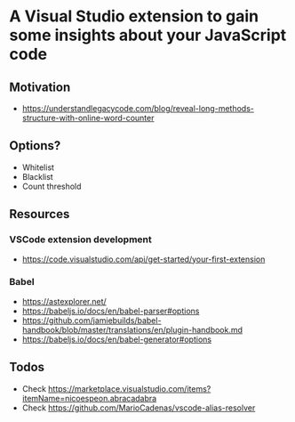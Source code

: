 # A Visual Studio extension to gain some insights about your JavaScript code

## Motivation

- https://understandlegacycode.com/blog/reveal-long-methods-structure-with-online-word-counter

## Options?

- Whitelist
- Blacklist
- Count threshold

## Resources

### VSCode extension development

- https://code.visualstudio.com/api/get-started/your-first-extension

### Babel

- https://astexplorer.net/
- https://babeljs.io/docs/en/babel-parser#options
- https://github.com/jamiebuilds/babel-handbook/blob/master/translations/en/plugin-handbook.md
- https://babeljs.io/docs/en/babel-generator#options

## Todos

- Check https://marketplace.visualstudio.com/items?itemName=nicoespeon.abracadabra
- Check https://github.com/MarioCadenas/vscode-alias-resolver
